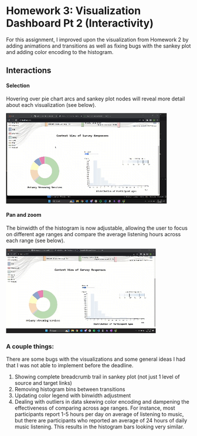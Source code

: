 # Homework 3:  Visualization Dashboard Pt 2 (Interactivity)
For this assignment, I improved upon the visualization from Homework 2 by adding animations and transitions as well as fixing bugs with the sankey plot and adding color encoding to the histogram. 

## Interactions
#### Selection
Hovering over pie chart arcs and sankey plot nodes will reveal more detail about each visualization (see below).   

![](/Homework3/amaustin/demo/demo-1.gif)   

#### Pan and zoom
The binwidth of the histogram is now adjustable, allowing the user to focus on different age ranges and compare the average listening hours across each range (see below).   

![](/Homework3/amaustin/demo/demo-2.gif)


### A couple things:
There are some bugs with the visualizations and some general ideas I had that I was not able to implement before the deadline.
1. Showing complete breadcrumb trail in sankey plot (not just 1 level of source and target links)
2. Removing histogram bins between transitions
3. Updating color legend with binwidth adjustment
4. Dealing with outliers in data skewing color encoding and dampening the effectiveness of comparing across age ranges. For instance, most participants report 1-5 hours per day on average of listening to music, but there are participants who reported an average of 24 hours of daily music listening. This results in the histogram bars looking very similar.